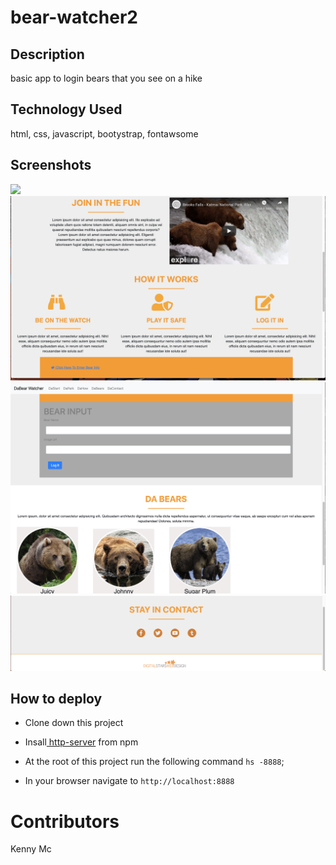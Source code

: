 # bear-watcher2

## Description
basic app to login bears that you see on a hike

## Technology Used
html, css, javascript, bootystrap, fontawsome

## Screenshots
![](https://github.com/kenymc1/bear-watcher2/blob/master/img/Screen%20Shot%202020-02-29%20at%209.49.57%20PM.png)
![](https://github.com/kenymc1/bear-watcher2/blob/master/img/Screen%20Shot%202020-02-29%20at%209.50.29%20PM.png)
![](https://github.com/kenymc1/bear-watcher2/blob/master/img/Screen%20Shot%202020-02-29%20at%209.50.58%20PM.png)
![](https://github.com/kenymc1/bear-watcher2/blob/master/img/Screen%20Shot%202020-02-29%20at%209.51.14%20PM.png)
## How to deploy
* Clone down this project
* Insall[ http-server](https://www.npmjs.com/)
from npm
* At the root of this project run the following command `hs -8888`;

* In your browser navigate to `http://localhost:8888`

# Contributors

Kenny Mc
